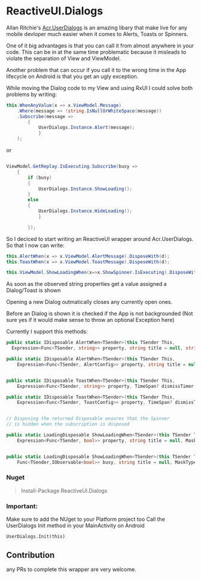 # ReactiveUI.Dialogs

Allan Ritchie's [Acr.UserDialogs](https://github.com/aritchie/userdialogs) is an amazing libary that make live for any mobile devloper much easier when it comes to Alerts, Toasts or Spinners.

One of it big advantages is that you can call it from almost anywhere in your code. This can be in at the same time problematic because it misleads to violate the separation of View and ViewModel.

Another problem that can occur if you call it to the wrong time in the App lifecycle on Android is that you get an ugly exception.

While moving the Dialog code to my View and using RxUI I could solve both problems by writing:

```c#
this.WhenAnyValue(x => x.ViewModel.Message)
    .Where(message => !string.IsNullOrWhiteSpace(message))
    .Subscribe(message =>
        {
            UserDialogs.Instance.Alert(message);
            }
    );
```

or

```c#

ViewModel.GetReplay.IsExecuting.Subscribe(busy =>
    {
        if (busy)
        {
            UserDialogs.Instance.ShowLoading();
        }
        else
        {
            UserDialogs.Instance.HideLoading();
            }

        });
```

So I deciced to start writing an ReactiveUI wrapper around Acr.UserDialogs. So that I now can write:

```c#
this.AlertWhen(x => x.ViewModel.AlertMessage).DisposeWith(d);
this.ToastWhen(x => x.ViewModel.ToastMessage).DisposeWith(d);

this.ViewModel.ShowLoadingWhen(x=>x.ShowSpinner.IsExecuting).DisposeWith(d);
``` 

As soon as the observed string properties get a value assigned a Dialog/Toast is shown

Opening a new Dialog outmatically closes any currently open ones.

Before an Dialog is shown it is checked if the App is not backgrounded (Not sure yes if it would make sense to throw an optional Exception here)


Currently I support this methods:

```c# 
public static IDisposable AlertWhen<TSender>(this TSender This,
  Expression<Func<TSender, string>> property, string title = null, string okText = null)

public static IDisposable AlertWhen<TSender>(this TSender This,
    Expression<Func<TSender, AlertConfig>> property, string title = null, string okText = null)


public static IDisposable ToastWhen<TSender>(this TSender This,
    Expression<Func<TSender, string>> property, TimeSpan? dismissTimer = null)

public static IDisposable ToastWhen<TSender>(this TSender This,
    Expression<Func<TSender, ToastConfig>> property, TimeSpan? dismissTimer = null)


// Disposing the returned Disposable ensures that the Spinner 
// is hidden when the subscription is disposed

public static LoadingDisposable ShowLoadingWhen<TSender>(this TSender This,
    Expression<Func<TSender, bool>> property, string title = null, MaskType? maskType = null)


public static LoadingDisposable ShowLoadingWhen<TSender>(this TSender This,
    Func<TSender,IObservable<bool>> busy, string title = null, MaskType? maskType = null)
```


### Nuget
>Install-Package ReactiveUI.Dialogs


### Important:
Make sure to add the NUget to your Platform project too
Call the UserDialogs Init method in your MainActivity on Android

`UserDialogs.Init(this)`


## Contribution
any PRs to complete this wrapper are very welcome.








